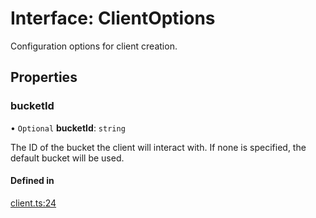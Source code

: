 # Interface: ClientOptions

Configuration options for client creation.

## Properties

### bucketId

• `Optional` **bucketId**: `string`

The ID of the bucket the client will interact with.
If none is specified, the default bucket will be used.

#### Defined in

[client.ts:24](https://github.com/replit/replit-storage-typescript/blob/1e27272/src/client.ts#L24)
